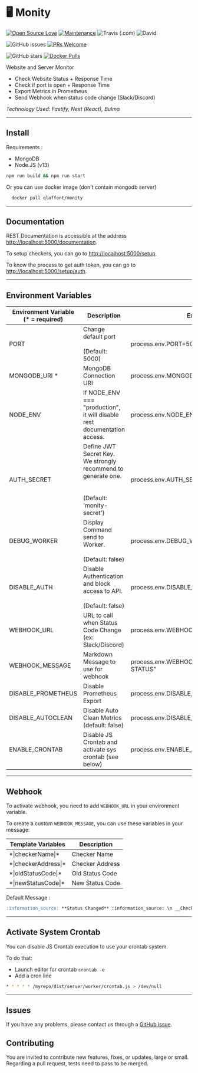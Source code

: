 # 🖥 Monity

[![Open Source Love](https://badges.frapsoft.com/os/mit/mit.svg?v=102)](https://github.com/ellerbrock/open-source-badge/) [![Maintenance](https://img.shields.io/badge/Maintained%3F-yes-green.svg)](https://GitHub.com/qlaffont/monity/graphs/commit-activity) ![Travis (.com)](https://img.shields.io/travis/com/qlaffont/monity) ![David](https://img.shields.io/david/qlaffont/monity)

![GitHub issues](https://img.shields.io/github/issues/qlaffont/monity) [![PRs Welcome](https://img.shields.io/badge/PRs-welcome-brightgreen.svg?style=flat-square)](http://makeapullrequest.com)

![GitHub stars](https://img.shields.io/github/stars/qlaffont/monity?style=social) [![Docker Pulls](https://img.shields.io/docker/pulls/qlaffont/monity)](https://hub.docker.com/r/qlaffont/monity)

Website and Server Monitor

- Check Website Status + Response Time
- Check if port is open + Response Time
- Export Metrics in Prometheus
- Send Webhook when status code change (Slack/Discord)

*Technology Used: Fastify, Next (React), Bulma*

---

## Install

Requirements :

 - MongoDB
 - Node.JS (v13)

```sh
npm run build && npm run start
```

Or you can use docker image (don't contain mongodb server)

```sh
  docker pull qlaffont/monity
```

---

## Documentation

REST Documentation is accessible at the address [http://localhost:5000/documentation](http://localhost:5000/documentation).

To setup checkers, you can go to [http://localhost:5000/setup](http://localhost:5000/setup).

To know the process to get auth token, you can go to [http://localhost:5000/setup/auth](http://localhost:5000/setup/auth).

---

## Environment Variables

| Environment Variable (* = required) | Description                                                                                             | Example                                  |
|-------------------------------------|---------------------------------------------------------------------------------------------------------|------------------------------------------|
| PORT                                | Change default port <br><br>(Default: 5000)                                                             | process.env.PORT=5000                    |
| MONGODB_URI *                       | MongoDB Connection URI                                                                                  | process.env.MONGODB_URI=""               |
| NODE_ENV                            | If NODE_ENV === "production", it will disable rest documentation access.                                | process.env.NODE_ENV="production"        |
| AUTH_SECRET                         | Define JWT Secret Key. <br>We strongly recommend to generate one.<br><br><br>(Default: 'monity-secret') | process.env.AUTH_SECRET="MySecretJWTKey" |
| DEBUG_WORKER                        | Display Command send to Worker.<br><br>(Default: false)                                                 | process.env.DEBUG_WORKER=true            |
| DISABLE_AUTH                        | Disable Authentication and block access to API.<br><br>(Default: false)                                 | process.env.DISABLE_AUTH=true            |
| WEBHOOK_URL                         | URL to call when Status Code Change (ex: Slack/Discord)                                                 | process.env.WEBHOOK_URL="myurl"          |
| WEBHOOK_MESSAGE                     | Markdown Message to use for webhook                                                                     | process.env.WEBHOOK_MESSAGE="NEW STATUS" |
| DISABLE_PROMETHEUS                  | Disable Prometheus Export                                                                               | process.env.DISABLE_PROMETHEUS=true      |
| DISABLE_AUTOCLEAN                   | Disable Auto Clean Metrics (default: false)                                                             | process.env.DISABLE_AUTOCLEAN=true       |
| ENABLE_CRONTAB                      | Disable JS Crontab and activate sys crontab (see below)                                                 | process.env.ENABLE_CRONTAB=true          |

---

## Webhook

To activate webhook, you need to add `WEBHOOK_URL` in your environment variable.

To create a custom `WEBHOOK_MESSAGE`, you can use these variables in your message:

| Template Variables     | Description     |
|------------------------|-----------------|
| \*\|checkerName\|\*    | Checker Name    |
| \*\|checkerAddress\|\* | Checker Address |
| \*\|oldStatusCode\|\*  | Old Status Code |
| \*\|newStatusCode\|\*  | New Status Code |

Default Message :

```markdown
:information_source: **Status Changed** :information_source: \n __Checker__ : **|checkerName|** \n __Status Code__ : ~~*|oldStatusCode|*~~ to ***|newStatusCode|*** \n __Address__ : ***|checkerAddress|*** \n\n Powered by Monity
```

---

## Activate System Crontab

You can disable JS Crontab execution to use your crontab system.

To do that:

- Launch editor for crontab `crontab -e`
- Add a cron line

```sh
* * * * * /myrepo/dist/server/worker/crontab.js > /dev/null
```

---

## Issues

If you have any problems, please contact us through a [GitHub issue](https://github.com/qlaffont/monity/issues).

## Contributing

You are invited to contribute new features, fixes, or updates, large or small. Regarding a pull request, tests need to pass to be merged.

